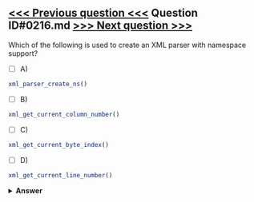 [<<< Previous question <<<](0215.md)   Question ID#0216.md   [>>> Next question >>>](0217.md)
---

Which of the following is used to create an XML parser with namespace support?

- [ ] A)
```php
xml_parser_create_ns()
```

- [ ] B)
```php
xml_get_current_column_number()
```

- [ ] C)
```php
xml_get_current_byte_index()
```

- [ ] D)
```php
xml_get_current_line_number()
```


<details><summary><b>Answer</b></summary>
<p>
  Answer: <strong>A</strong>
</p>
</details>
